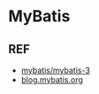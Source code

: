 # MyBatis



## REF

- [mybatis/mybatis-3](https://github.com/mybatis/mybatis-3)
- [blog.mybatis.org](http://blog.mybatis.org)